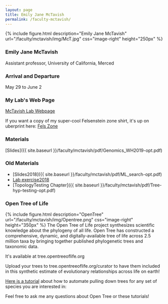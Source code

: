 ```yaml
---
layout: page
title: Emily Jane McTavish
permalink: /faculty-mctavish/
---
```

{% include figure.html description="Emily Jane McTavish" url="/faculty/mctavish/img/McT.jpg" css="image-right" height="250px" %}

### Emily Jane McTavish

Assistant professor, University of California, Merced

### Arrival and Departure

May 29 to June 2

### My Lab's Web Page

[McTavish Lab Webpage](https://mctavishlab.github.io/)

If you want a copy of my super-cool Felsenstein zone shirt, it's up on uberprint here:
[Fels Zone](http://www.uberprints.com/designs/shared/141815/lnccs6tuqlppw7qgvtut)

### Materials

[Slides]({{ site.baseurl }}/faculty/mctavish/pdf/Genomics_WH2019-opt.pdf)

### Old Materials

* [Slides2018]({{ site.baseurl }}/faculty/mctavish/pdf/ML_search-opt.pdf)
* [Lab exercise2018](https://mctavishlab.github.io/MLsearchLab)
* [TopologyTesting Chapter]({{ site.baseurl }}/faculty/mctavish/pdf/Tree-hyp-testing-opt.pdf)

### Open Tree of Life

{% include figure.html description="OpenTree" url="/faculty/mctavish/img/Opentree.png" css="image-right" height="350px" %}
The Open Tree of Life project synthesizes scientific knowledge about the phylogeny of all life. 
Open Tree has constructed a comprehensive, dynamic, and digitally-available tree of life across
2.5 million taxa by bringing together published phylogenetic trees and taxonomic data.

It's available at tree.opentreeoflife.org

Upload your trees to tree.opentreeoflife.org/curator to have them included in this synthetic estimate of evolutionary relationships across life on earth!

[Here is a tutorial](https://mctavishlab.github.io/BIO144/labs/rotl-rgbif.html) about how to automate pulling down trees for any set of species you are interested in:

Feel free to ask me any questions about Open Tree or these tutorials!

